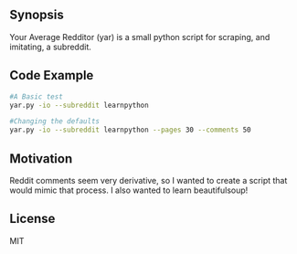 ## Synopsis

Your Average Redditor (yar) is a small python script for scraping, and imitating, a subreddit.

## Code Example

```bash
#A Basic test
yar.py -io --subreddit learnpython

#Changing the defaults
yar.py -io --subreddit learnpython --pages 30 --comments 50
```

## Motivation

Reddit comments seem very derivative, so I wanted to create a script that would mimic that process. I also wanted to learn beautifulsoup!

## License

MIT
